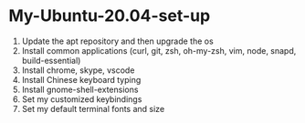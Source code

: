 # My-Ubuntu-20.04-set-up

1. Update the apt repository and then upgrade the os
2. Install common applications (curl, git, zsh, oh-my-zsh, vim, node, snapd, build-essential)
3. Install chrome, skype, vscode
4. Install Chinese keyboard typing
5. Install gnome-shell-extensions
6. Set my customized keybindings
7. Set my default terminal fonts and size